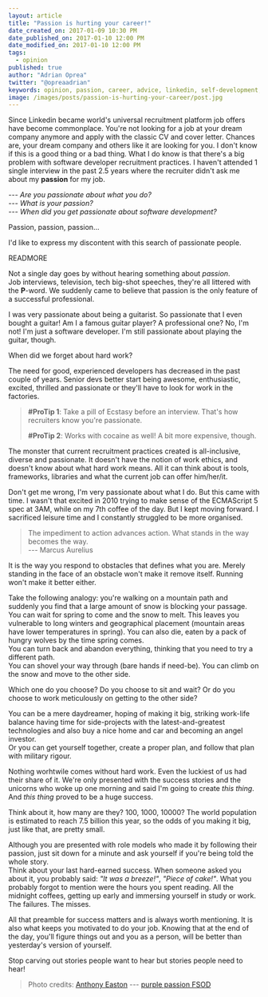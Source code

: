 ```yaml
---
layout: article
title: "Passion is hurting your career!"
date_created_on: 2017-01-09 10:30 PM
date_published_on: 2017-01-10 12:00 PM
date_modified_on: 2017-01-10 12:00 PM
tags:
  - opinion
published: true
author: "Adrian Oprea"
twitter: "@opreaadrian"
keywords: opinion, passion, career, advice, linkedin, self-development, motivation, software, development
image: /images/posts/passion-is-hurting-your-career/post.jpg
---
```


Since Linkedin became world's universal recruitment platform job offers
have become commonplace. You're not looking for a job at your dream company anymore and apply with the
classic CV and cover letter. Chances are, your dream company and others like it are looking for you. 
I don't know if this is a good thing or a bad thing. What I do know is that there's a big problem with
software developer recruitment practices.
I haven't attended 1 single interview in the past 2.5 years where the recruiter didn't ask me about my
**passion** for my job.

*--- Are you passionate about what you do?*  
*--- What is your passion?*  
*--- When did you get passionate about software development?*  

Passion, passion, passion...

I'd like to express my discontent with this search of passionate people.

READMORE

Not a single day goes by without hearing something about *passion*.  
Job interviews, television, tech big-shot speeches, they're all littered with the **P**-word. We suddenly came to believe that passion
is the only feature of a successful professional. 

I was very passionate about being a guitarist. So passionate that I even bought a guitar! 
Am I a famous guitar player? A professional one? No, I'm not! I'm just a software developer. 
I'm still passionate about playing the guitar, though.

When did we forget about hard work?  

The need for good, experienced developers has decreased in the past couple of years. Senior devs better
start being awesome, enthusiastic, excited, thrilled and passionate or they'll have to look for work in the factories.

> **#ProTip 1**: Take a pill of Ecstasy before an interview. That's how recruiters know you're passionate. 
> 
> **#ProTip 2**: Works with cocaine as well! A bit more expensive, though.


The monster that current recruitment practices created is all-inclusive, diverse and passionate.
It doesn't have the notion of work ethics, and doesn't know about what hard work means. All it can think
about is tools, frameworks, libraries and what the current job can offer him/her/it. 


Don't get me wrong, I'm very passionate about what I do. But this came with time. I wasn't that
excited in 2010 trying to make sense of the ECMAScript 5 spec at 3AM, while on my 7th coffee
of the day. But I kept moving forward. I sacrificed leisure time and I constantly struggled to be
more organised.


> The impediment to action advances action. What stands in the way becomes the way.  
> --- Marcus Aurelius 

It is the way you respond to obstacles that defines what you are. Merely standing in the face 
of an obstacle won't make it remove itself. Running won't make it better either.

Take the following analogy: you're walking on a mountain path and suddenly you find that a large amount of snow
is blocking your passage.  
You can wait for spring to come and the snow to melt. This leaves you vulnerable to long winters and 
geographical placement (mountain areas have lower temperatures in spring). You can also die, eaten by
a pack of hungry wolves by the time spring comes.  
You can turn back and abandon everything, thinking that you need to try a different path.  
You can shovel your way through (bare hands if need-be). You can climb on the snow and move to the other side.

Which one do you choose? Do you choose to sit and wait? Or do you choose to work meticulously on getting to
the other side?

You can be a mere daydreamer, hoping of making it big, striking work-life balance
having time for side-projects with the latest-and-greatest technologies and also buy a nice home and car 
and becoming an angel investor.  
Or you can get yourself together, create a proper plan, and follow that plan with military rigour.

Nothing worhtwile comes without hard work. Even the luckiest of us had their share of it. 
We're only presented with the success stories and the unicorns who woke up
one morning and said I'm going to create *this thing*. And *this thing* proved to be a huge success. 

Think about it, how many are they? 100, 1000, 10000? 
The world population is estimated to reach 7.5 billion this year, so the odds of you making it big, 
just like that, are pretty small.

Although you are presented with role models who made it by following their passion, just 
sit down for a minute and ask yourself if you're being told the whole story.  
Think about your last hard-earned success. When someone asked you about it, you probably said: *"It was a breeze!"*,
*"Piece of cake!"*. What you probably forgot to mention were the hours you spent reading. All the midnight
coffees, getting up early and immersing yourself in study or work. The failures. The misses.

All that preamble for success matters and is always worth mentioning. It is also what keeps you motivated to 
do your job. Knowing that at the end of the day, you'll figure things out and you as a person, will be better than yesterday's version of yourself.

Stop carving out stories people want to hear but stories people need to hear!

> Photo credits:
> [Anthony Easton](https://www.flickr.com/photos/pinkmoose/) --- [purple passion FSOD](https://flic.kr/p/gNJvS)
